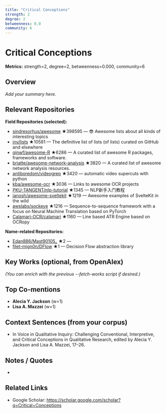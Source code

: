 ```yaml
---
title: "Critical Conceptions"
strength: 2
degree: 2
betweenness: 0.0
community: 6
---
```


# Critical Conceptions

**Metrics:** strength=2, degree=2, betweenness=0.000, community=6

## Overview
_Add your summary here._

## Relevant Repositories
**Field Repositories (selected):**
- [sindresorhus/awesome](https://github.com/sindresorhus/awesome) ★398595 — 😎 Awesome lists about all kinds of interesting topics
- [jnv/lists](https://github.com/jnv/lists) ★10581 — The definitive list of lists (of lists) curated on GitHub and elsewhere
- [qinwf/awesome-R](https://github.com/qinwf/awesome-R) ★6286 — A curated list of awesome R packages, frameworks and software.
- [briatte/awesome-network-analysis](https://github.com/briatte/awesome-network-analysis) ★3820 — A curated list of awesome network analysis resources.
- [antiboredom/videogrep](https://github.com/antiboredom/videogrep) ★3420 — automatic video supercuts with python
- [kba/awesome-ocr](https://github.com/kba/awesome-ocr) ★3036 — Links to awesome OCR projects
- [PKU-TANGENT/nlp-tutorial](https://github.com/PKU-TANGENT/nlp-tutorial) ★1345 — NLP新手入门教程
- [janosh/awesome-sveltekit](https://github.com/janosh/awesome-sveltekit) ★1219 — Awesome examples of SvelteKit in the wild
- [awslabs/sockeye](https://github.com/awslabs/sockeye) ★1216 — Sequence-to-sequence framework with a focus on Neural Machine Translation based on PyTorch
- [Calamari-OCR/calamari](https://github.com/Calamari-OCR/calamari) ★1160 — Line based ATR Engine based on OCRopy

**Name-related Repositories:**
- [Edan886/Mast90105_](https://github.com/Edan886/Mast90105_) ★2 — 
- [filet-mign0n/DFlow](https://github.com/filet-mign0n/DFlow) ★1 — Decision Flow abstraction library


## Key Works (optional, from OpenAlex)
_(You can enrich with the previous --fetch-works script if desired.)_

## Top Co-mentions
- **Alecia Y. Jackson** (w=1)
- **Lisa A. Mazzei** (w=1)

## Context Sentences (from your corpus)
- In Voice in Qualitative Inquiry: Challenging Conventional, Interpretive, and Critical Conceptions in
Qualitative Research, edited by Alecia Y. Jackson and Lisa A. Mazzei, 17–26.

## Notes / Quotes
- 

## Related Links
- Google Scholar: https://scholar.google.com/scholar?q=Critical+Conceptions
